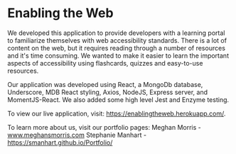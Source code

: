 # Enabling the Web

We developed this application to provide developers with a learning portal to familiarize themselves with web accessibility standards. There is a lot of content on the web, but it requires reading through a number of resources and it's time consuming. We wanted to make it easier to learn the important aspects of accessibility using flashcards, quizzes and easy-to-use resources. 

Our application was developed using React, a MongoDb database, Underscore, MDB React styling, Axios, NodeJS, Express server, and MomentJS-React. We also added some high level Jest and Enzyme testing.

To view our live application, visit: https://enablingtheweb.herokuapp.com/.

To learn more about us, visit our portfolio pages: 
Meghan Morris - www.meghansmorris.com
Stephanie Manhart - https://smanhart.github.io/Portfolio/
